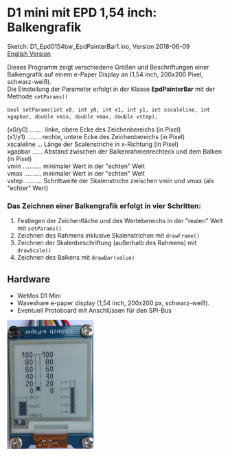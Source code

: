 # D1 mini mit EPD 1,54 inch: Balkengrafik
Sketch: D1_Epd0154bw_EpdPainterBar1.ino, Version 2018-06-09      
[English Version](./README.md "English Version")   

Dieses Programm zeigt verschiedene Gr&ouml;&szlig;en und Beschriftungen einer Balkengrafik auf einem e-Paper Display an (1,54 inch, 200x200 Pixel, schwarz-wei&szlig;).   
Die Einstellung der Parameter erfolgt in der Klasse __EpdPainterBar__ mit der Methode `setParams()`    
```
bool setParams(int x0, int y0, int x1, int y1, int xscaleline, int xgapbar, double vmin, double vmax, double vstep);
```
(x0/y0) ........ linke, obere Ecke des Zeichenbereichs (in Pixel)   
(x1/y1) ........ rechte, untere Ecke des Zeichenbereichs (in Pixel)   
xscaleline ... L&auml;nge der Scalenstriche in x-Richtung (in Pixel)   
xgapbar ...... Abstand zwischen der Balkenrahmenrechteck und dem Balken (in Pixel)   
vmin ........... minimaler Wert in der "echten" Welt   
vmax .......... minimaler Wert in der "echten" Welt   
vstep .......... Schrittweite der Skalenstriche zwischen vmin und vmax (als "echter" Wert)   

### Das Zeichnen einer Balkengrafik erfolgt in vier Schritten:
1. Festlegen der Zeichenfl&auml;che und des Wertebereichs in der "realen" Welt mit `setParams()`    
2. Zeichnen des Rahmens inklusive Skalenstrichen mit `drawFrame()`    
3. Zeichnen der Skalenbeschriftung (au&szlig;erhalb des Rahmens) mit `drawScale()`    
4. Zeichnen des Balkens mit `drawBar(value)`    

## Hardware
* WeMos D1 Mini
* Waveshare e-paper display (1,54 inch, 200x200 px, schwarz-wei&szlig;).
* Eventuell Protoboard mit Anschl&uuml;ssen f&uuml;r den SPI-Bus

![D1mini Grafikbalken](./images/D1_painterbar1_0154bw.png "D1mini mit Grafikbalken")   
